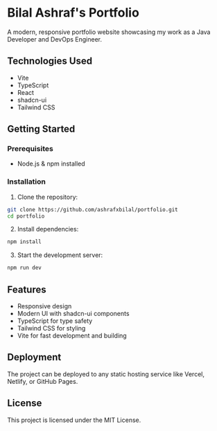 # Bilal Ashraf's Portfolio

A modern, responsive portfolio website showcasing my work as a Java Developer and DevOps Engineer.

## Technologies Used

- Vite
- TypeScript
- React
- shadcn-ui
- Tailwind CSS

## Getting Started

### Prerequisites

- Node.js & npm installed

### Installation

1. Clone the repository:
```sh
git clone https://github.com/ashrafxbilal/portfolio.git
cd portfolio
```

2. Install dependencies:
```sh
npm install
```

3. Start the development server:
```sh
npm run dev
```

## Features

- Responsive design
- Modern UI with shadcn-ui components
- TypeScript for type safety
- Tailwind CSS for styling
- Vite for fast development and building

## Deployment

The project can be deployed to any static hosting service like Vercel, Netlify, or GitHub Pages.

## License

This project is licensed under the MIT License.

